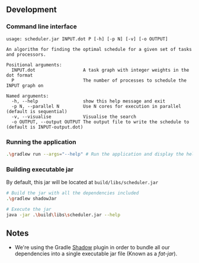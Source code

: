 ## Development

### Command line interface

```
usage: scheduler.jar INPUT.dot P [-h] [-p N] [-v] [-o OUTPUT] 

An algorithm for finding the optimal schedule for a given set of tasks and processors.

Positional arguments:
  INPUT.dot                  A task graph with integer weights in the dot format
  P                          The number of processes to schedule the INPUT graph on

Named arguments:
  -h, --help                 show this help message and exit
  -p N, --parallel N         Use N cores for execution in parallel (default is sequential)
  -v, --visualise            Visualise the search
  -o OUTPUT, --output OUTPUT The output file to write the schedule to (default is INPUT-output.dot)
```

### Running the application

```bash
.\gradlew run --args="--help" # Run the application and display the help message
```

### Building executable jar

By default, this jar will be located at `build/libs/scheduler.jar`

```bash
# Build the jar with all the dependencies included
.\gradlew shadowJar

# Execute the jar
java -jar .\build\libs\scheduler.jar --help
```

## Notes

* We're using the Gradle [Shadow](https://imperceptiblethoughts.com/shadow/) plugin in order to
  bundle all our dependencies into a single executable jar file (Known as a *fat-jar*).